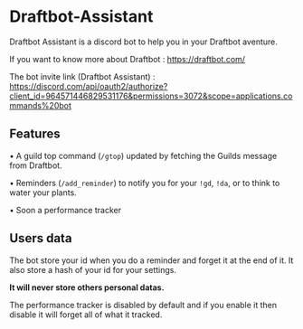 # Draftbot-Assistant

Draftbot Assistant is a discord bot to help you in your Draftbot aventure.

If you want to know more about Draftbot : https://draftbot.com/

The bot invite link (Draftbot Assistant) : https://discord.com/api/oauth2/authorize?client_id=964571446829531176&permissions=3072&scope=applications.commands%20bot

## Features

• A guild top command (`/gtop`) updated by fetching the Guilds message from Draftbot.

• Reminders (`/add_reminder`) to notify you for your `!gd`, `!da`, or to think to water your plants.

• Soon a performance tracker

## Users data

The bot store your id when you do a reminder and forget it at the end of it. It also store a hash of your id for your settings.

**It will never store others personal datas.**

The performance tracker is disabled by default and if you enable it then disable it will forget all of what it tracked.

